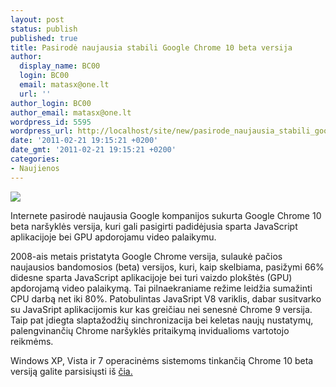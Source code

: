 ```yaml
---
layout: post
status: publish
published: true
title: Pasirodė naujausia stabili Google Chrome 10 beta versija
author:
  display_name: BC00
  login: BC00
  email: matasx@one.lt
  url: ''
author_login: BC00
author_email: matasx@one.lt
wordpress_id: 5595
wordpress_url: http://localhost/site/new/pasirode_naujausia_stabili_google_chrome_10_beta_versija/
date: '2011-02-21 19:15:21 +0200'
date_gmt: '2011-02-21 19:15:21 +0200'
categories:
- Naujienos
---
```

<div class="imgright"><img src="http://www.part.lt/img/c7bd567849d9d20b9b3c0abde7401e2d79.jpg"  /></div>
<p>Internete pasirodė naujausia Google kompanijos sukurta Google Chrome 10 beta naršyklės versija, kuri gali pasigirti padidėjusia sparta JavaScript aplikacijoje bei GPU apdorojamu video palaikymu.</p>
<p>2008-ais metais pristatyta Google Chrome versija, sulaukė pačios naujausios bandomosios (beta) versijos, kuri, kaip skelbiama, pasižymi 66% didesne sparta JavaScript aplikacijoje bei turi vaizdo plokštės (GPU) apdorojamą video palaikymą. Tai pilnaekraniame režime leidžia sumažinti CPU darbą net iki 80%. Patobulintas JavaSript V8 variklis, dabar susitvarko su JavaSript aplikacijomis kur kas greičiau nei senesnė Chrome 9 versija. Taip pat įdiegta slaptažodžių sinchronizacija bei keletas naujų nustatymų, palengvinančių Chrome naršyklės pritaikymą invidualioms vartotojo reikmėms.</p>
<p>Windows XP, Vista ir 7 operacinėms sistemoms tinkančią Chrome 10 beta versiją galite parsisiųsti iš <a class="ns" href="http://www.google.com/intl/en/landing/chrome/beta/">čia.</a></p>
